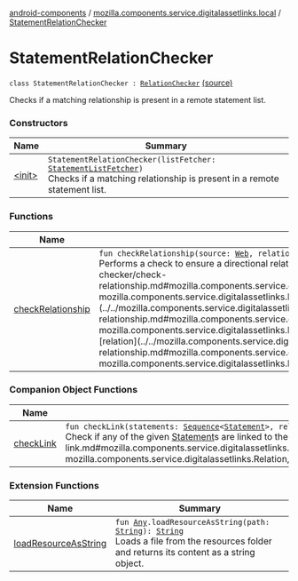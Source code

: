 [android-components](../../index.md) / [mozilla.components.service.digitalassetlinks.local](../index.md) / [StatementRelationChecker](./index.md)

# StatementRelationChecker

`class StatementRelationChecker : `[`RelationChecker`](../../mozilla.components.service.digitalassetlinks/-relation-checker/index.md) [(source)](https://github.com/mozilla-mobile/android-components/blob/master/components/service/digitalassetlinks/src/main/java/mozilla/components/service/digitalassetlinks/local/StatementRelationChecker.kt#L16)

Checks if a matching relationship is present in a remote statement list.

### Constructors

| Name | Summary |
|---|---|
| [&lt;init&gt;](-init-.md) | `StatementRelationChecker(listFetcher: `[`StatementListFetcher`](../../mozilla.components.service.digitalassetlinks/-statement-list-fetcher/index.md)`)`<br>Checks if a matching relationship is present in a remote statement list. |

### Functions

| Name | Summary |
|---|---|
| [checkRelationship](check-relationship.md) | `fun checkRelationship(source: `[`Web`](../../mozilla.components.service.digitalassetlinks/-asset-descriptor/-web/index.md)`, relation: `[`Relation`](../../mozilla.components.service.digitalassetlinks/-relation/index.md)`, target: `[`AssetDescriptor`](../../mozilla.components.service.digitalassetlinks/-asset-descriptor/index.md)`): `[`Boolean`](https://kotlinlang.org/api/latest/jvm/stdlib/kotlin/-boolean/index.html)<br>Performs a check to ensure a directional relationships exists between the specified [source](../../mozilla.components.service.digitalassetlinks/-relation-checker/check-relationship.md#mozilla.components.service.digitalassetlinks.RelationChecker$checkRelationship(mozilla.components.service.digitalassetlinks.AssetDescriptor.Web, mozilla.components.service.digitalassetlinks.Relation, mozilla.components.service.digitalassetlinks.AssetDescriptor)/source) and [target](../../mozilla.components.service.digitalassetlinks/-relation-checker/check-relationship.md#mozilla.components.service.digitalassetlinks.RelationChecker$checkRelationship(mozilla.components.service.digitalassetlinks.AssetDescriptor.Web, mozilla.components.service.digitalassetlinks.Relation, mozilla.components.service.digitalassetlinks.AssetDescriptor)/target) assets. The relationship must match the [relation](../../mozilla.components.service.digitalassetlinks/-relation-checker/check-relationship.md#mozilla.components.service.digitalassetlinks.RelationChecker$checkRelationship(mozilla.components.service.digitalassetlinks.AssetDescriptor.Web, mozilla.components.service.digitalassetlinks.Relation, mozilla.components.service.digitalassetlinks.AssetDescriptor)/relation) type given. |

### Companion Object Functions

| Name | Summary |
|---|---|
| [checkLink](check-link.md) | `fun checkLink(statements: `[`Sequence`](https://kotlinlang.org/api/latest/jvm/stdlib/kotlin.sequences/-sequence/index.html)`<`[`Statement`](../../mozilla.components.service.digitalassetlinks/-statement/index.md)`>, relation: `[`Relation`](../../mozilla.components.service.digitalassetlinks/-relation/index.md)`, target: `[`AssetDescriptor`](../../mozilla.components.service.digitalassetlinks/-asset-descriptor/index.md)`): `[`Boolean`](https://kotlinlang.org/api/latest/jvm/stdlib/kotlin/-boolean/index.html)<br>Check if any of the given [Statement](../../mozilla.components.service.digitalassetlinks/-statement/index.md)s are linked to the given [target](check-link.md#mozilla.components.service.digitalassetlinks.local.StatementRelationChecker.Companion$checkLink(kotlin.sequences.Sequence((mozilla.components.service.digitalassetlinks.Statement)), mozilla.components.service.digitalassetlinks.Relation, mozilla.components.service.digitalassetlinks.AssetDescriptor)/target). |

### Extension Functions

| Name | Summary |
|---|---|
| [loadResourceAsString](../../mozilla.components.support.test.file/kotlin.-any/load-resource-as-string.md) | `fun `[`Any`](https://kotlinlang.org/api/latest/jvm/stdlib/kotlin/-any/index.html)`.loadResourceAsString(path: `[`String`](https://kotlinlang.org/api/latest/jvm/stdlib/kotlin/-string/index.html)`): `[`String`](https://kotlinlang.org/api/latest/jvm/stdlib/kotlin/-string/index.html)<br>Loads a file from the resources folder and returns its content as a string object. |
